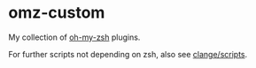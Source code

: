 # omz-custom
My collection of [oh-my-zsh](https://github.com/ohmyzsh/ohmyzsh) plugins.

For further scripts not depending on zsh, also see [clange/scripts](https://github.com/clange/scripts/).
